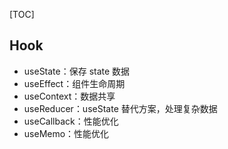 

[TOC]

## Hook

* useState：保存 state 数据
* useEffect：组件生命周期
* useContext：数据共享
* useReducer：useState 替代方案，处理复杂数据
* useCallback：性能优化
* useMemo：性能优化

